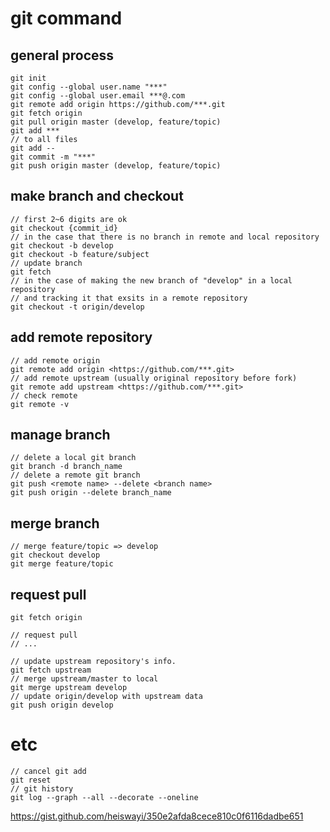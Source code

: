 # git command

## general process
```
git init
git config --global user.name "***"
git config --global user.email ***@.com
git remote add origin https://github.com/***.git
git fetch origin
git pull origin master (develop, feature/topic)
git add ***
// to all files
git add --
git commit -m "***"
git push origin master (develop, feature/topic)
```
## make branch and checkout
```
// first 2~6 digits are ok
git checkout {commit_id}
// in the case that there is no branch in remote and local repository
git checkout -b develop
git checkout -b feature/subject
// update branch
git fetch 
// in the case of making the new branch of "develop" in a local repository
// and tracking it that exsits in a remote repository
git checkout -t origin/develop 
```
## add remote repository
```
// add remote origin
git remote add origin <https://github.com/***.git>
// add remote upstream (usually original repository before fork)
git remote add upstream <https://github.com/***.git>
// check remote
git remote -v
```

## manage branch
```
// delete a local git branch
git branch -d branch_name 
// delete a remote git branch
git push <remote name> --delete <branch name> 
git push origin --delete branch_name
```

## merge branch
```
// merge feature/topic => develop
git checkout develop
git merge feature/topic
```

## request pull
```
git fetch origin

// request pull
// ...

// update upstream repository's info.
git fetch upstream
// merge upstream/master to local
git merge upstream develop
// update origin/develop with upstream data
git push origin develop
```

# etc
```
// cancel git add
git reset 
// git history
git log --graph --all --decorate --oneline 
```

https://gist.github.com/heiswayi/350e2afda8cece810c0f6116dadbe651
